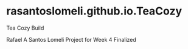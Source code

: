# rasantoslomeli.github.io.TeaCozy
Tea Cozy Build

Rafael A Santos Lomeli
Project for Week 4 Finalized
